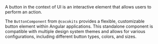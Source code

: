 A button in the context of UI is an interactive element that allows users to perform an action.

The `ButtonComponent` from `@cocokits` provides a flexible, customizable button element within Angular applications. This standalone component is compatible with multiple design system themes and allows for various configurations, including different button types, colors, and sizes.
